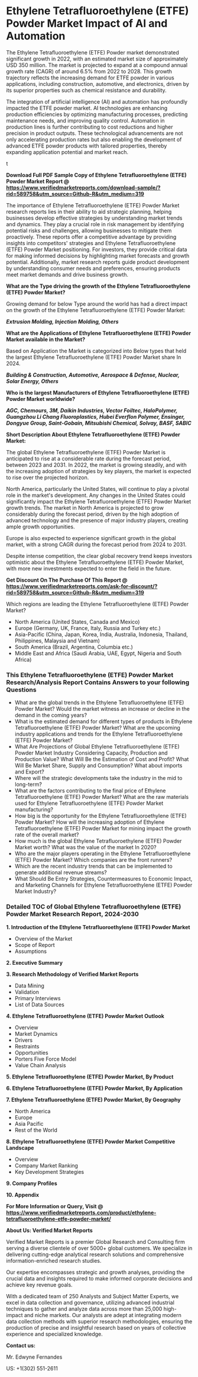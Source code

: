 <meta name="title" content="Global Ethylene Tetrafluoroethylene (ETFE) Powder Market Impact of AI and Automation"><meta name="description" content="The Ethylene Tetrafluoroethylene (ETFE) Powder market demonstrated significant growth in 2022, with an estimated market size of approximately USD 350 million. The mark"><meta name="title" content="Ethylene Tetrafluoroethylene (ETFE) Powder Market Size, Share, Scope, Trends, Growth, Opportunities, Analysis, Forecast"><h1>Ethylene Tetrafluoroethylene (ETFE) Powder Market Impact of AI and Automation</h1><p>The Ethylene Tetrafluoroethylene (ETFE) Powder market demonstrated significant growth in 2022, with an estimated market size of approximately USD 350 million. The market is projected to expand at a compound annual growth rate (CAGR) of around 6.5% from 2022 to 2028. This growth trajectory reflects the increasing demand for ETFE powder in various applications, including construction, automotive, and electronics, driven by its superior properties such as chemical resistance and durability.</p><p>The integration of artificial intelligence (AI) and automation has profoundly impacted the ETFE powder market. AI technologies are enhancing production efficiencies by optimizing manufacturing processes, predicting maintenance needs, and improving quality control. Automation in production lines is further contributing to cost reductions and higher precision in product outputs. These technological advancements are not only accelerating production rates but also enabling the development of advanced ETFE powder products with tailored properties, thereby expanding application potential and market reach.</p>t</p><p id="" class=""><strong>Download Full PDF Sample Copy of Ethylene Tetrafluoroethylene (ETFE) Powder Market Report @ <a href="https://www.verifiedmarketreports.com/download-sample/?rid=589758&utm_source=Github-R&utm_medium=319" target="_blank">https://www.verifiedmarketreports.com/download-sample/?rid=589758&utm_source=Github-R&utm_medium=319</a></strong></p><p>The importance of&nbsp;Ethylene Tetrafluoroethylene (ETFE) Powder Market research reports lies in their ability to aid strategic planning, helping businesses develop effective strategies by understanding market trends and dynamics. They play a crucial role in risk management by identifying potential risks and challenges, allowing businesses to mitigate them proactively. These reports offer a competitive advantage by providing insights into competitors' strategies and Ethylene Tetrafluoroethylene (ETFE) Powder Market positioning. For investors, they provide critical data for making informed decisions by highlighting market forecasts and growth potential. Additionally, market research reports guide product development by understanding consumer needs and preferences, ensuring products meet market demands and drive business growth.</p><p><strong>What are the&nbsp;Type driving the growth of the Ethylene Tetrafluoroethylene (ETFE) Powder Market?</strong></p><p id="" class="">Growing demand for below Type around the world has had a direct impact on the growth of the Ethylene Tetrafluoroethylene (ETFE) Powder Market:</p><em><strong>Extrusion Molding, Injection Molding, Others</strong></em></p><strong>What are the&nbsp;Applications&nbsp;of Ethylene Tetrafluoroethylene (ETFE) Powder Market available in the Market?</strong></p><p id="" class="">Based on Application the Market is categorized into Below types that held the largest Ethylene Tetrafluoroethylene (ETFE) Powder Market share In 2024.</p><em><strong>Building & Construction, Automotive, Aerospace & Defense, Nuclear, Solar Energy, Others</strong></em></p><strong>Who is the largest Manufacturers of Ethylene Tetrafluoroethylene (ETFE) Powder Market worldwide?</strong></p><p><em><strong>AGC, Chemours, 3M, Daikin Industries, Vector Foiltec, HaloPolymer, Guangzhou Li Chang Fluoroplastics, Hubei Everflon Polymer, Ensinger, Dongyue Group, Saint-Gobain, Mitsubishi Chemical, Solvay, BASF, SABIC</strong></em></p><p id="" class=""><strong>Short Description About Ethylene Tetrafluoroethylene (ETFE) Powder Market:</strong></p><p>The global Ethylene Tetrafluoroethylene (ETFE) Powder Market is anticipated to rise at a considerable rate during the forecast period, between 2023 and 2031. In 2022, the market is growing steadily, and with the increasing adoption of strategies by key players, the market is expected to rise over the projected horizon.</p><p>North America, particularly the United States, will continue to play a pivotal role in the market's development. Any changes in the United States could significantly impact the Ethylene Tetrafluoroethylene (ETFE) Powder Market growth trends. The market in North America is projected to grow considerably during the forecast period, driven by the high adoption of advanced technology and the presence of major industry players, creating ample growth opportunities.</p><p>Europe is also expected to experience significant growth in the global market, with a strong CAGR during the forecast period from 2024 to 2031.</p><p>Despite intense competition, the clear global recovery trend keeps investors optimistic about the Ethylene Tetrafluoroethylene (ETFE) Powder Market, with more new investments expected to enter the field in the future.</p><p id="" class=""><strong>Get Discount On The Purchase Of This Report @ <a href="https://www.verifiedmarketreports.com/ask-for-discount/?rid=589758&utm_source=Github-R&utm_medium=319" target="_blank">https://www.verifiedmarketreports.com/ask-for-discount/?rid=589758&utm_source=Github-R&utm_medium=319</a></strong></p>Which regions are leading the Ethylene Tetrafluoroethylene (ETFE) Powder Market?</p><ul><li>North America (United States, Canada and Mexico)</li><li>Europe (Germany, UK, France, Italy, Russia and Turkey etc.)</li><li>Asia-Pacific (China, Japan, Korea, India, Australia, Indonesia, Thailand, Philippines, Malaysia and Vietnam)</li><li>South America (Brazil, Argentina, Columbia etc.)</li><li>Middle East and Africa (Saudi Arabia, UAE, Egypt, Nigeria and South Africa)</li></ul><h3 id="" class="">This Ethylene Tetrafluoroethylene (ETFE) Powder Market Research/Analysis Report Contains Answers to your following Questions</h3><ul><li>What are the global trends in the Ethylene Tetrafluoroethylene (ETFE) Powder Market? Would the market witness an increase or decline in the demand in the coming years?</li><li>What is the estimated demand for different types of products in Ethylene Tetrafluoroethylene (ETFE) Powder Market? What are the upcoming industry applications and trends for the Ethylene Tetrafluoroethylene (ETFE) Powder Market?</li><li>What Are Projections of Global Ethylene Tetrafluoroethylene (ETFE) Powder Market Industry Considering Capacity, Production and Production Value? What Will Be the Estimation of Cost and Profit? What Will Be Market Share, Supply and Consumption? What about imports and Export?</li><li>Where will the strategic developments take the industry in the mid to long-term?</li><li>What are the factors contributing to the final price of Ethylene Tetrafluoroethylene (ETFE) Powder Market? What are the raw materials used for Ethylene Tetrafluoroethylene (ETFE) Powder Market manufacturing?</li><li>How big is the opportunity for the Ethylene Tetrafluoroethylene (ETFE) Powder Market? How will the increasing adoption of Ethylene Tetrafluoroethylene (ETFE) Powder Market for mining impact the growth rate of the overall market?</li><li>How much is the global Ethylene Tetrafluoroethylene (ETFE) Powder Market worth? What was the value of the market In 2020?</li><li>Who are the major players operating in the Ethylene Tetrafluoroethylene (ETFE) Powder Market? Which companies are the front runners?</li><li>Which are the recent industry trends that can be implemented to generate additional revenue streams?</li><li>What Should Be Entry Strategies, Countermeasures to Economic Impact, and Marketing Channels for Ethylene Tetrafluoroethylene (ETFE) Powder Market Industry?</li></ul><h3 id="" class="">Detailed TOC of Global Ethylene Tetrafluoroethylene (ETFE) Powder Market Research Report, 2024-2030</h3><p id="" class=""><strong>1. Introduction of the Ethylene Tetrafluoroethylene (ETFE) Powder Market</strong></p><ul><li>Overview of the Market</li><li>Scope of Report</li><li>Assumptions</li></ul><p id="" class=""><strong>2. Executive Summary</strong></p><p id="" class=""><strong>3. Research Methodology of Verified Market Reports</strong></p><ul><li>Data Mining</li><li>Validation</li><li>Primary Interviews</li><li>List of Data Sources</li></ul><p id="" class=""><strong>4. Ethylene Tetrafluoroethylene (ETFE) Powder Market Outlook</strong></p><ul><li>Overview</li><li>Market Dynamics</li><li>Drivers</li><li>Restraints</li><li>Opportunities</li><li>Porters Five Force Model</li><li>Value Chain Analysis</li></ul><p id="" class=""><strong>5. Ethylene Tetrafluoroethylene (ETFE) Powder Market, By Product</strong></p><p id="" class=""><strong>6. Ethylene Tetrafluoroethylene (ETFE) Powder Market, By Application</strong></p><p id="" class=""><strong>7. Ethylene Tetrafluoroethylene (ETFE) Powder Market, By Geography</strong></p><ul><li>North America</li><li>Europe</li><li>Asia Pacific</li><li>Rest of the World</li></ul><p id="" class=""><strong>8. Ethylene Tetrafluoroethylene (ETFE) Powder Market Competitive Landscape</strong></p><ul><li>Overview</li><li>Company Market Ranking</li><li>Key Development Strategies</li></ul><p id="" class=""><strong>9. Company Profiles</strong></p><p id="" class=""><strong>10. Appendix</strong></p><p id="" class=""><strong>For More Information or Query, Visit @ <a href="https://www.verifiedmarketreports.com/product/ethylene-tetrafluoroethylene-etfe-powder-market/" target="_blank">https://www.verifiedmarketreports.com/product/ethylene-tetrafluoroethylene-etfe-powder-market/</a></strong></p><p id="" class=""><strong>About Us: Verified Market Reports</strong></p><p id="" class="">Verified Market Reports is a premier Global Research and Consulting firm serving a diverse clientele of over 5000+ global customers. We specialize in delivering cutting-edge analytical research solutions and comprehensive information-enriched research studies.</p><p id="" class="">Our expertise encompasses strategic and growth analyses, providing the crucial data and insights required to make informed corporate decisions and achieve key revenue goals.</p><p id="" class="">With a dedicated team of 250 Analysts and Subject Matter Experts, we excel in data collection and governance, utilizing advanced industrial techniques to gather and analyze data across more than 25,000 high-impact and niche markets. Our analysts are adept at integrating modern data collection methods with superior research methodologies, ensuring the production of precise and insightful research based on years of collective experience and specialized knowledge.</p><p id="" class=""><strong>Contact us:</strong></p><p id="" class="">Mr. Edwyne Fernandes</p><p id="" class="">US: +1(302) 551-2611</p>